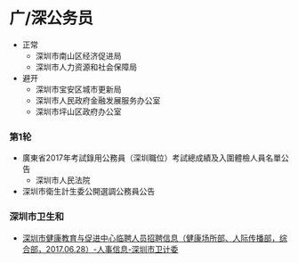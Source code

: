 # 广/深公务员

- 正常
    +  深圳市南山区经济促进局
    +  深圳市人力资源和社会保障局
 - 避开
    +  深圳市宝安区城市更新局
    +  深圳市人民政府金融发展服务办公室
    +  深圳市坪山区政府办公室

### 第1轮

- 廣東省2017年考試錄用公務員（深圳職位）考試總成績及入圍體檢人員名單公告
    + 深圳市人民法院 
- 深圳市衛生計生委公開選調公務員公告

### 深圳市卫生和
- [深圳市健康教育与促进中心临聘人员招聘信息（健康场所部、人际传播部，综合部，2017.06.28）-人事信息-深圳市卫计委](http://www.szhfpc.gov.cn/xxgk/rsrm/201706/t20170628_7297032.htm)